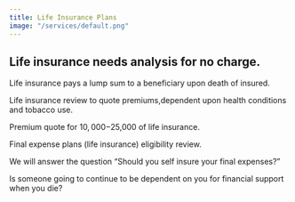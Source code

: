 ```yaml
---
title: Life Insurance Plans
image: "/services/default.png"
---
```


## Life insurance needs analysis for no charge. 

Life insurance pays a lump sum to a beneficiary upon death of insured.

Life insurance review to quote premiums,dependent upon health conditions and tobacco use. 

Premium quote for $10,000-$25,000 of life insurance.

Final expense plans (life insurance) eligibility review. 

We will answer the question “Should you self insure your final expenses?”

Is someone going to continue to be dependent on you for financial support when you die?
